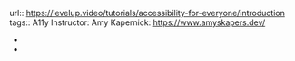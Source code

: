 url:: https://levelup.video/tutorials/accessibility-for-everyone/introduction
tags:: A11y
Instructor: Amy Kapernick: https://www.amyskapers.dev/

-
-